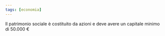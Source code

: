 ```yaml
---
tags: [economia]
---
```

Il patrimonio sociale è costituito da azioni e deve avere un capitale minimo di 50.000 €